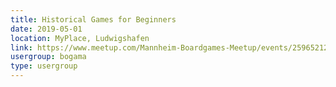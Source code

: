```yaml
---
title: Historical Games for Beginners
date: 2019-05-01
location: MyPlace, Ludwigshafen
link: https://www.meetup.com/Mannheim-Boardgames-Meetup/events/259652121/
usergroup: bogama
type: usergroup
---
```

